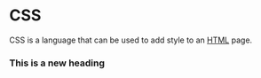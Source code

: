 # CSS

CSS is a language that can be used to add style to an [HTML](/wiki/HTML) page.

### This is a new heading
